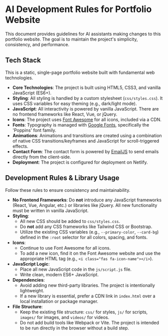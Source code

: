 # AI Development Rules for Portfolio Website

This document provides guidelines for AI assistants making changes to this portfolio website. The goal is to maintain the project's simplicity, consistency, and performance.

## Tech Stack

This is a static, single-page portfolio website built with fundamental web technologies.

-   **Core Technologies**: The project is built using HTML5, CSS3, and vanilla JavaScript (ES6+).
-   **Styling**: All styling is handled by a custom stylesheet (`css/styles.css`). It uses CSS variables for easy theming (e.g., dark/light mode).
-   **JavaScript**: All interactivity is powered by vanilla JavaScript. There are no frontend frameworks like React, Vue, or jQuery.
-   **Icons**: The project uses [Font Awesome](https://fontawesome.com/) for all icons, included via a CDN.
-   **Fonts**: Typography is managed with [Google Fonts](https://fonts.google.com/), specifically the 'Poppins' font family.
-   **Animations**: Animations and transitions are created using a combination of native CSS transitions/keyframes and JavaScript for scroll-triggered effects.
-   **Contact Form**: The contact form is powered by [EmailJS](https://www.emailjs.com/) to send emails directly from the client-side.
-   **Deployment**: The project is configured for deployment on Netlify.

## Development Rules & Library Usage

Follow these rules to ensure consistency and maintainability.

-   **No Frontend Frameworks**: Do **not** introduce any JavaScript frameworks (React, Vue, Angular, etc.) or libraries like jQuery. All new functionality must be written in vanilla JavaScript.
-   **Styling**:
    -   All new CSS should be added to `css/styles.css`.
    -   Do **not** add any CSS frameworks like Tailwind CSS or Bootstrap.
    -   Utilize the existing CSS variables (e.g., `--primary-color`, `--card-bg`) defined in the `:root` selector for all colors, spacing, and fonts.
-   **Icons**:
    -   Continue to use Font Awesome for all icons.
    -   To add a new icon, find it on the Font Awesome website and use the appropriate HTML tag (e.g., `<i class="fas fa-icon-name"></i>`).
-   **JavaScript Logic**:
    -   Place all new JavaScript code in the `js/script.js` file.
    -   Write clean, modern ES6+ JavaScript.
-   **Dependencies**:
    -   Avoid adding new third-party libraries. The project is intentionally lightweight.
    -   If a new library is essential, prefer a CDN link in `index.html` over a local installation or package manager.
-   **File Structure**:
    -   Keep the existing file structure: `css/` for styles, `js/` for scripts, `images/` for images, and `videos/` for videos.
    -   Do not add build tools like Webpack or Vite. The project is intended to be run directly in the browser without a build step.